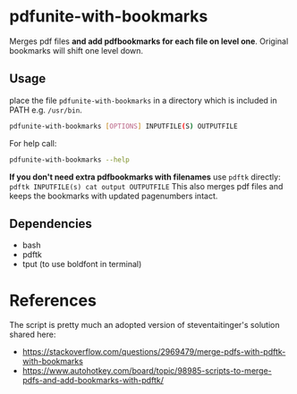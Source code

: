 # pdfunite-with-bookmarks
Merges pdf files **and add pdfbookmarks for each file on level one**.
Original bookmarks will shift one level down.

## Usage
place the file `pdfunite-with-bookmarks` in a directory which is included in PATH e.g. `/usr/bin`.

```bash
pdfunite-with-bookmarks [OPTIONS] INPUTFILE(S) OUTPUTFILE
```
For help call:

```bash
pdfunite-with-bookmarks --help
```

**If you don't need extra pdfbookmarks with filenames** use `pdftk` directly:
```pdftk INPUTFILE(s) cat output OUTPUTFILE``` 
This also merges pdf files and keeps the bookmarks with updated pagenumbers intact.

## Dependencies
- bash
- pdftk
- tput (to use boldfont in terminal)

# References
The script is pretty much an adopted version of steventaitinger's solution shared here:
- https://stackoverflow.com/questions/2969479/merge-pdfs-with-pdftk-with-bookmarks
- https://www.autohotkey.com/board/topic/98985-scripts-to-merge-pdfs-and-add-bookmarks-with-pdftk/

